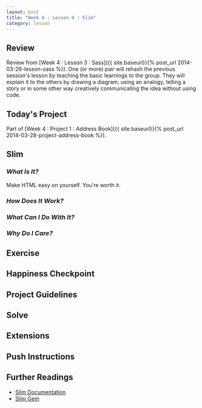 ```yaml
---
layout: post
title: "Week 4 : Lesson 4 : Slim"
category: lesson
---
```


## Review

Review from [Week 4 : Lesson 3 : Sass]({{ site.baseurl}}{% post_url 2014-03-26-lesson-sass %}).  One (or more) pair will rehash the previous session's lesson by teaching the basic learnings to the group.  They will explain it to the others by drawing a diagram, using an analogy, telling a story or in some other way creatively communicating the idea without using code.

## Today's Project<a name="todays-project"></a>

Part of [Week 4 : Project 1 : Address Book]({{ site.baseurl}}{% post_url 2014-03-28-project-address-book %}).

## Slim

### _What Is It?_
Make HTML easy on yourself.  You're worth it.

### _How Does It Work?_

### _What Can I Do With It?_

### _Why Do I Care?_

## Exercise

## Happiness Checkpoint

## Project Guidelines

## Solve

## Extensions

## Push Instructions

## Further Readings

* [Slim Documentation](http://slim-lang.com/)
* [Slim Gem](https://github.com/slim-template/slim)


